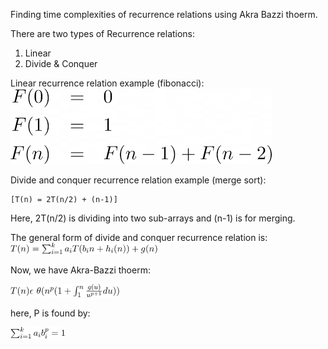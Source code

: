 Finding time complexities of recurrence relations using Akra Bazzi thoerm.

There are two types of Recurrence relations:
1. Linear
2. Divide & Conquer 

Linear recurrence relation example (fibonacci):
![img_3.png](img_3.png)

Divide and conquer recurrence relation example (merge sort):
                 
    [T(n) = 2T(n/2) + (n-1)]
Here, 2T(n/2) is dividing into two sub-arrays and (n-1) is for merging.

The general form of divide and conquer recurrence relation is:
    ![img.png](img.png)

Now, we have Akra-Bazzi thoerm:

![img_1.png](img_1.png)

here, P is found by:

![img_2.png](img_2.png)